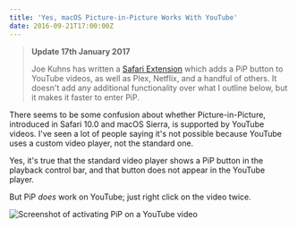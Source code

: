 ```yaml
---
title: 'Yes, macOS Picture-in-Picture Works With YouTube'
date: 2016-09-21T17:00:00Z
---
```


> **Update 17th January 2017**
>
> Joe Kuhns has written a
> [Safari Extension](https://github.com/JoeKuhns/PiedPiPer.safariextension)
> which adds a PiP button to YouTube videos, as well as Plex, Netflix, and a
> handful of others. It doesn't add any additional functionality over what I
> outline below, but it makes it faster to enter PiP.

There seems to be some confusion about whether Picture-in-Picture, introduced in
Safari 10.0 and macOS Sierra, is supported by YouTube videos. I've seen a lot of
people saying it's not possible because YouTube uses a custom video player, not
the standard one.

Yes, it's true that the standard video player shows a PiP button in the playback
control bar, and that button does not appear in the YouTube player.

But PiP _does_ work on YouTube; just right click on the video twice.

![Screenshot of activating PiP on a YouTube video](/img/2016-09-youtube-pip.png)
